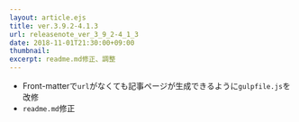 ```yaml
---
layout: article.ejs
title: ver.3.9.2-4.1.3
url: releasenote_ver_3_9_2-4_1_3
date: 2018-11-01T21:30:00+09:00
thumbnail: 
excerpt: readme.md修正、調整
---
```


- Front-matterで`url`がなくても記事ページが生成できるように`gulpfile.js`を改修
- `readme.md`修正